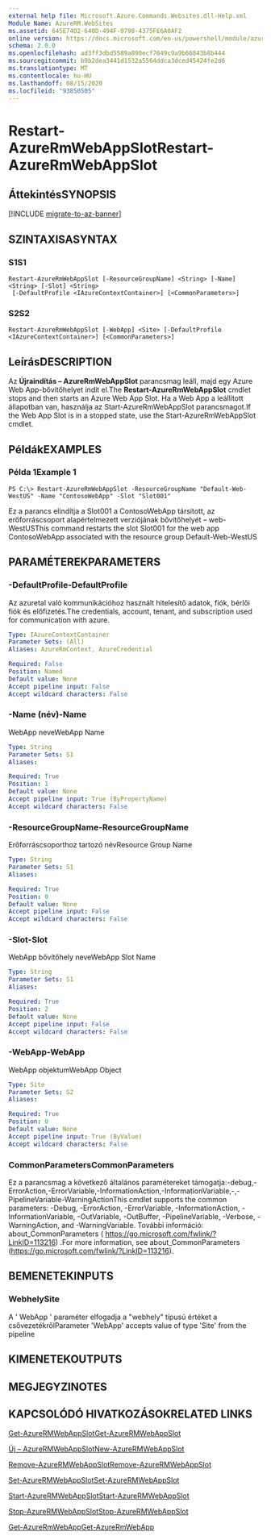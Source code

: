 ```yaml
---
external help file: Microsoft.Azure.Commands.Websites.dll-Help.xml
Module Name: AzureRM.WebSites
ms.assetid: 645E74D2-640D-494F-9798-4375FE6A0AF2
online version: https://docs.microsoft.com/en-us/powershell/module/azurerm.websites/restart-azurermwebappslot
schema: 2.0.0
ms.openlocfilehash: ad3ff3dbd5589a890ecf7649c9a9b66843b8b444
ms.sourcegitcommit: b9b2dea3441d1532a5564ddca3dced45424fe2d6
ms.translationtype: MT
ms.contentlocale: hu-HU
ms.lasthandoff: 08/15/2020
ms.locfileid: "93850505"
---
```

# <span data-ttu-id="2c253-101">Restart-AzureRmWebAppSlot</span><span class="sxs-lookup"><span data-stu-id="2c253-101">Restart-AzureRmWebAppSlot</span></span>

## <span data-ttu-id="2c253-102">Áttekintés</span><span class="sxs-lookup"><span data-stu-id="2c253-102">SYNOPSIS</span></span>

[!INCLUDE [migrate-to-az-banner](../../includes/migrate-to-az-banner.md)]

## <span data-ttu-id="2c253-103">SZINTAXISA</span><span class="sxs-lookup"><span data-stu-id="2c253-103">SYNTAX</span></span>

### <span data-ttu-id="2c253-104">S1</span><span class="sxs-lookup"><span data-stu-id="2c253-104">S1</span></span>
```
Restart-AzureRmWebAppSlot [-ResourceGroupName] <String> [-Name] <String> [-Slot] <String>
 [-DefaultProfile <IAzureContextContainer>] [<CommonParameters>]
```

### <span data-ttu-id="2c253-105">S2</span><span class="sxs-lookup"><span data-stu-id="2c253-105">S2</span></span>
```
Restart-AzureRmWebAppSlot [-WebApp] <Site> [-DefaultProfile <IAzureContextContainer>] [<CommonParameters>]
```

## <span data-ttu-id="2c253-106">Leírás</span><span class="sxs-lookup"><span data-stu-id="2c253-106">DESCRIPTION</span></span>
<span data-ttu-id="2c253-107">Az **Újraindítás – AzureRmWebAppSlot** parancsmag leáll, majd egy Azure Web App-bővítőhelyet indít el.</span><span class="sxs-lookup"><span data-stu-id="2c253-107">The **Restart-AzureRmWebAppSlot** cmdlet stops and then starts an Azure Web App Slot.</span></span>
<span data-ttu-id="2c253-108">Ha a Web App a leállított állapotban van, használja az Start-AzureRmWebAppSlot parancsmagot.</span><span class="sxs-lookup"><span data-stu-id="2c253-108">If the Web App Slot is in a stopped state, use the Start-AzureRmWebAppSlot cmdlet.</span></span>

## <span data-ttu-id="2c253-109">Példák</span><span class="sxs-lookup"><span data-stu-id="2c253-109">EXAMPLES</span></span>

### <span data-ttu-id="2c253-110">Példa 1</span><span class="sxs-lookup"><span data-stu-id="2c253-110">Example 1</span></span>
```
PS C:\> Restart-AzureRmWebAppSlot -ResourceGroupName "Default-Web-WestUS" -Name "ContosoWebApp" -Slot "Slot001"
```

<span data-ttu-id="2c253-111">Ez a parancs elindítja a Slot001 a ContosoWebApp társított, az erőforráscsoport alapértelmezett verziójának bővítőhelyét – web-WestUS</span><span class="sxs-lookup"><span data-stu-id="2c253-111">This command restarts the slot Slot001 for the web app ContosoWebApp associated with the resource group Default-Web-WestUS</span></span>

## <span data-ttu-id="2c253-112">PARAMÉTEREK</span><span class="sxs-lookup"><span data-stu-id="2c253-112">PARAMETERS</span></span>

### <span data-ttu-id="2c253-113">-DefaultProfile</span><span class="sxs-lookup"><span data-stu-id="2c253-113">-DefaultProfile</span></span>
<span data-ttu-id="2c253-114">Az azuretal való kommunikációhoz használt hitelesítő adatok, fiók, bérlői fiók és előfizetés.</span><span class="sxs-lookup"><span data-stu-id="2c253-114">The credentials, account, tenant, and subscription used for communication with azure.</span></span>

```yaml
Type: IAzureContextContainer
Parameter Sets: (All)
Aliases: AzureRmContext, AzureCredential

Required: False
Position: Named
Default value: None
Accept pipeline input: False
Accept wildcard characters: False
```

### <span data-ttu-id="2c253-115">-Name (név)</span><span class="sxs-lookup"><span data-stu-id="2c253-115">-Name</span></span>
<span data-ttu-id="2c253-116">WebApp neve</span><span class="sxs-lookup"><span data-stu-id="2c253-116">WebApp Name</span></span>

```yaml
Type: String
Parameter Sets: S1
Aliases: 

Required: True
Position: 1
Default value: None
Accept pipeline input: True (ByPropertyName)
Accept wildcard characters: False
```

### <span data-ttu-id="2c253-117">-ResourceGroupName</span><span class="sxs-lookup"><span data-stu-id="2c253-117">-ResourceGroupName</span></span>
<span data-ttu-id="2c253-118">Erőforráscsoporthoz tartozó név</span><span class="sxs-lookup"><span data-stu-id="2c253-118">Resource Group Name</span></span>

```yaml
Type: String
Parameter Sets: S1
Aliases: 

Required: True
Position: 0
Default value: None
Accept pipeline input: False
Accept wildcard characters: False
```

### <span data-ttu-id="2c253-119">-Slot</span><span class="sxs-lookup"><span data-stu-id="2c253-119">-Slot</span></span>
<span data-ttu-id="2c253-120">WebApp bővítőhely neve</span><span class="sxs-lookup"><span data-stu-id="2c253-120">WebApp Slot Name</span></span>

```yaml
Type: String
Parameter Sets: S1
Aliases: 

Required: True
Position: 2
Default value: None
Accept pipeline input: False
Accept wildcard characters: False
```

### <span data-ttu-id="2c253-121">-WebApp</span><span class="sxs-lookup"><span data-stu-id="2c253-121">-WebApp</span></span>
<span data-ttu-id="2c253-122">WebApp objektum</span><span class="sxs-lookup"><span data-stu-id="2c253-122">WebApp Object</span></span>

```yaml
Type: Site
Parameter Sets: S2
Aliases: 

Required: True
Position: 0
Default value: None
Accept pipeline input: True (ByValue)
Accept wildcard characters: False
```

### <span data-ttu-id="2c253-123">CommonParameters</span><span class="sxs-lookup"><span data-stu-id="2c253-123">CommonParameters</span></span>
<span data-ttu-id="2c253-124">Ez a parancsmag a következő általános paramétereket támogatja:-debug,-ErrorAction,-ErrorVariable,-InformationAction,-InformationVariable,-,-PipelineVariable-WarningAction</span><span class="sxs-lookup"><span data-stu-id="2c253-124">This cmdlet supports the common parameters: -Debug, -ErrorAction, -ErrorVariable, -InformationAction, -InformationVariable, -OutVariable, -OutBuffer, -PipelineVariable, -Verbose, -WarningAction, and -WarningVariable.</span></span> <span data-ttu-id="2c253-125">További információ: about_CommonParameters ( https://go.microsoft.com/fwlink/?LinkID=113216) .</span><span class="sxs-lookup"><span data-stu-id="2c253-125">For more information, see about_CommonParameters (https://go.microsoft.com/fwlink/?LinkID=113216).</span></span>

## <span data-ttu-id="2c253-126">BEMENETEK</span><span class="sxs-lookup"><span data-stu-id="2c253-126">INPUTS</span></span>

### <span data-ttu-id="2c253-127">Webhely</span><span class="sxs-lookup"><span data-stu-id="2c253-127">Site</span></span>
<span data-ttu-id="2c253-128">A ' WebApp ' paraméter elfogadja a "webhely" típusú értéket a csővezetékről</span><span class="sxs-lookup"><span data-stu-id="2c253-128">Parameter 'WebApp' accepts value of type 'Site' from the pipeline</span></span>

## <span data-ttu-id="2c253-129">KIMENETEK</span><span class="sxs-lookup"><span data-stu-id="2c253-129">OUTPUTS</span></span>

## <span data-ttu-id="2c253-130">MEGJEGYZI</span><span class="sxs-lookup"><span data-stu-id="2c253-130">NOTES</span></span>

## <span data-ttu-id="2c253-131">KAPCSOLÓDÓ HIVATKOZÁSOK</span><span class="sxs-lookup"><span data-stu-id="2c253-131">RELATED LINKS</span></span>

[<span data-ttu-id="2c253-132">Get-AzureRMWebAppSlot</span><span class="sxs-lookup"><span data-stu-id="2c253-132">Get-AzureRMWebAppSlot</span></span>](./Get-AzureRMWebAppSlot.md)

[<span data-ttu-id="2c253-133">Új – AzureRMWebAppSlot</span><span class="sxs-lookup"><span data-stu-id="2c253-133">New-AzureRMWebAppSlot</span></span>](./New-AzureRMWebAppSlot.md)

[<span data-ttu-id="2c253-134">Remove-AzureRMWebAppSlot</span><span class="sxs-lookup"><span data-stu-id="2c253-134">Remove-AzureRMWebAppSlot</span></span>](./Remove-AzureRMWebAppSlot.md)

[<span data-ttu-id="2c253-135">Set-AzureRMWebAppSlot</span><span class="sxs-lookup"><span data-stu-id="2c253-135">Set-AzureRMWebAppSlot</span></span>](./Set-AzureRMWebAppSlot.md)

[<span data-ttu-id="2c253-136">Start-AzureRMWebAppSlot</span><span class="sxs-lookup"><span data-stu-id="2c253-136">Start-AzureRMWebAppSlot</span></span>](./Start-AzureRMWebAppSlot.md)

[<span data-ttu-id="2c253-137">Stop-AzureRMWebAppSlot</span><span class="sxs-lookup"><span data-stu-id="2c253-137">Stop-AzureRMWebAppSlot</span></span>](./Stop-AzureRMWebAppSlot.md)

[<span data-ttu-id="2c253-138">Get-AzureRmWebApp</span><span class="sxs-lookup"><span data-stu-id="2c253-138">Get-AzureRmWebApp</span></span>](./Get-AzureRmWebApp.md)
